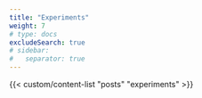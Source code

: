 ```yaml
---
title: "Experiments"
weight: 7
# type: docs
excludeSearch: true
# sidebar:
#   separator: true
---
```


{{< custom/content-list "posts" "experiments" >}}
